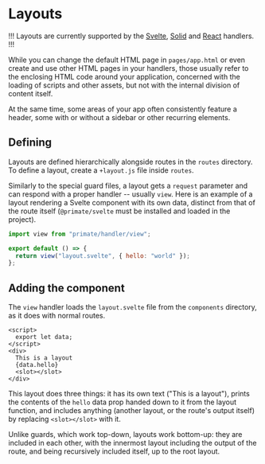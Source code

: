 # Layouts

!!!
Layouts are currently supported by the [Svelte], [Solid] and [React] handlers.
!!!

While you can change the default HTML page in `pages/app.html` or even create
and use other HTML pages in your handlers, those usually refer to the enclosing
HTML code around your application, concerned with the loading of scripts and
other assets, but not with the internal division of content itself.

At the same time, some areas of your app often consistently feature a header,
some with or without a sidebar or other recurring elements.

## Defining

Layouts are defined hierarchically alongside routes in the `routes`
directory. To define a layout, create a `+layout.js` file inside `routes`.

Similarly to the special guard files, a layout gets a  `request` parameter and
can respond with a proper handler -- usually `view`. Here is an example
of a layout rendering a Svelte component with its own data, distinct from that
of the route itself (`@primate/svelte` must be installed and loaded in the
project).

```js#+layout.js
import view from "primate/handler/view";

export default () => {
  return view("layout.svelte", { hello: "world" });
};
```

## Adding the component

The `view` handler loads the `layout.svelte` file from the `components`
directory, as it does with normal routes.

```svelte#components/layout.svelte
<script>
  export let data;
</script>
<div>
  This is a layout
  {data.hello}
  <slot></slot>
</div>
```

This layout does three things: it has its own text ("This is a layout"), prints
the contents of the `hello` data prop handed down to it from the layout
function, and includes anything (another layout, or the route's output itself)
by replacing `<slot></slot>` with it.

Unlike guards, which work top-down, layouts work bottom-up: they are included
in each other, with the innermost layout including the output of the route,
and being recursively included itself, up to the root layout.

[Svelte]: /modules/svelte
[Solid]: /modules/solid
[React]: /modules/react
